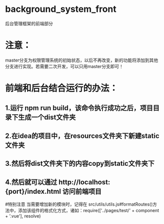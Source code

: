# background_system_front
后台管理框架的前端部分

# 注意：
master分支为权限管理系统的初始状态，以后不再改变，新的功能将添加到其他分支进行实现。若需要二次开发，可以只用master分支即可！

# 前端和后台结合运行的办法：
## 1.运行 npm run build，该命令执行成功之后，项目目录下生成一个dist文件夹
## 2.在idea的项目中，在resources文件夹下新建static文件夹
## 3.然后将dist文件夹下的内容copy到static文件夹下
## 4.然后就可以通过 http://localhost:{port}/index.html 访问前端项目

#特别注意
当需要增加新的模块时，记得在 src/utils/utils.js#formatRoutes()方法中，添加该组件的格式化方式，诸如：require(['../pages/test/' + component + '.vue'], resolve)